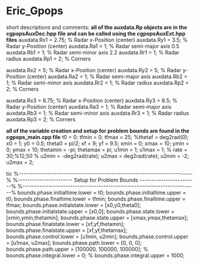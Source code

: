 # Eric_Gpops

short descriptions and comments:
**all of the auxdata.Rp objects are in the cgpopsAuxDec.hpp file and can be called using the cgpopsAuxExt.hpp files** 
auxdata.Rx1 = 2.75;  % Radar x-Position (center)
auxdata.Ry1 = 3.5;  % Radar y-Position (center)
auxdata.Ra1 = 1;  % Radar semi-major axis  0.5
auxdata.Rb1 = 1;  % Radar semi-minor axis  2.2
auxdata.Rr1 = 1;  % Radar radius
auxdata.Rp1 = 2;  % Corners

auxdata.Rx2 = 5;  % Radar x-Position (center)
auxdata.Ry2 = 5;  % Radar y-Position (center)
auxdata.Ra2 = 1;  % Radar semi-major axis
auxdata.Rb2 = 1;  % Radar semi-minor axis
auxdata.Rr2 = 1;  % Radar radius
auxdata.Rp2 = 2;  % Corners

auxdata.Rx3 = 6.75;  % Radar x-Position (center)
auxdata.Ry3 = 6.5;  % Radar y-Position (center)
auxdata.Ra3 = 1;  % Radar semi-major axis
auxdata.Rb3 = 1;  % Radar semi-minor axis
auxdata.Rr3 = 1;  % Radar radius
auxdata.Rp3 = 2;  % Corners

**all of the variable creation and setup for problem bounds are found in the cgpops_main.cpp file** 
t0 = 0; 
tfmin = 0; tfmax = 25; %thetaf = deg2rad(0); 
x0 = 1; y0 = 0.5; theta0 = pi/2;
xf = 9;
yf = 9.5;
xmin = 0; xmax = 10;
ymin = 0; ymax = 10;
thetamin = -pi; thetamax = pi;
u1min = 1; u1max = 1;
% rate = 30;%12;50
% u2min = -deg2rad(rate); u2max = deg2rad(rate);
u2min = -2; u2max = 2;

tic
%-------------------------------------------------------------------------%
%----------------------- Setup for Problem Bounds ------------------------%
%-------------------------------------------------------------------------%
bounds.phase.initialtime.lower = t0; 
bounds.phase.initialtime.upper = t0;
bounds.phase.finaltime.lower = tfmin; 
bounds.phase.finaltime.upper = tfmax;
bounds.phase.initialstate.lower = [x0,y0,theta0]; 
bounds.phase.initialstate.upper = [x0,0]; 
bounds.phase.state.lower = [xmin,ymin,thetamin]; 
bounds.phase.state.upper = [xmax,ymax,thetamax]; 
bounds.phase.finalstate.lower = [xf,yf,thetamin]; 
bounds.phase.finalstate.upper = [xf,yf,thetamax]; 
bounds.phase.control.lower = [u1min, u2min]; 
bounds.phase.control.upper = [u1max, u2max];
bounds.phase.path.lower  = [0, 0, 0];
bounds.phase.path.upper  = [100000, 100000, 100000];
% bounds.phase.integral.lower  = 0;
% bounds.phase.integral.upper  = 1000;




